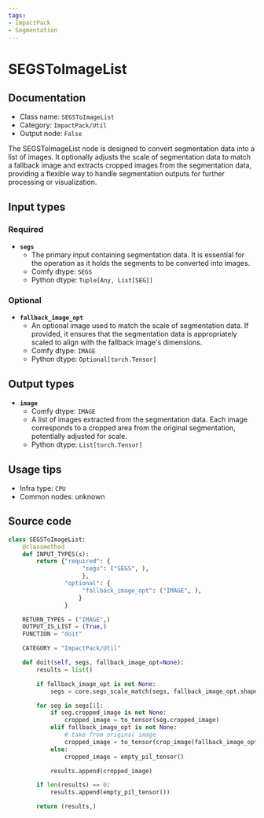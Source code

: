 ```yaml
---
tags:
- ImpactPack
- Segmentation
---
```


# SEGSToImageList
## Documentation
- Class name: `SEGSToImageList`
- Category: `ImpactPack/Util`
- Output node: `False`

The SEGSToImageList node is designed to convert segmentation data into a list of images. It optionally adjusts the scale of segmentation data to match a fallback image and extracts cropped images from the segmentation data, providing a flexible way to handle segmentation outputs for further processing or visualization.
## Input types
### Required
- **`segs`**
    - The primary input containing segmentation data. It is essential for the operation as it holds the segments to be converted into images.
    - Comfy dtype: `SEGS`
    - Python dtype: `Tuple[Any, List[SEG]]`
### Optional
- **`fallback_image_opt`**
    - An optional image used to match the scale of segmentation data. If provided, it ensures that the segmentation data is appropriately scaled to align with the fallback image's dimensions.
    - Comfy dtype: `IMAGE`
    - Python dtype: `Optional[torch.Tensor]`
## Output types
- **`image`**
    - Comfy dtype: `IMAGE`
    - A list of images extracted from the segmentation data. Each image corresponds to a cropped area from the original segmentation, potentially adjusted for scale.
    - Python dtype: `List[torch.Tensor]`
## Usage tips
- Infra type: `CPU`
- Common nodes: unknown


## Source code
```python
class SEGSToImageList:
    @classmethod
    def INPUT_TYPES(s):
        return {"required": {
                     "segs": ("SEGS", ),
                     },
                "optional": {
                     "fallback_image_opt": ("IMAGE", ),
                    }
                }

    RETURN_TYPES = ("IMAGE",)
    OUTPUT_IS_LIST = (True,)
    FUNCTION = "doit"

    CATEGORY = "ImpactPack/Util"

    def doit(self, segs, fallback_image_opt=None):
        results = list()

        if fallback_image_opt is not None:
            segs = core.segs_scale_match(segs, fallback_image_opt.shape)

        for seg in segs[1]:
            if seg.cropped_image is not None:
                cropped_image = to_tensor(seg.cropped_image)
            elif fallback_image_opt is not None:
                # take from original image
                cropped_image = to_tensor(crop_image(fallback_image_opt, seg.crop_region))
            else:
                cropped_image = empty_pil_tensor()

            results.append(cropped_image)

        if len(results) == 0:
            results.append(empty_pil_tensor())

        return (results,)

```
